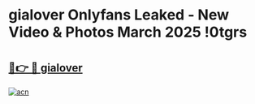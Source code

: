 # gialover Onlyfans Leaked - New Video & Photos March 2025 !0tgrs

# <h2><a href="https://tthnya.iuczelnia.edu.pl?title=gialover&ref=0tgrs">🔗👉 🔴 gialover</a></h2>

[![acn](https://github.com/user-attachments/assets/0f9c940e-d8b0-45ae-aac7-cd30a18b3e1c)](https://tthnya.iuczelnia.edu.pl?title=gialover&ref=0tgrs)

